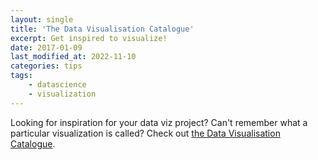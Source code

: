 ```yaml
---
layout: single
title: 'The Data Visualisation Catalogue'
excerpt: Get inspired to visualize!
date: 2017-01-09
last_modified_at: 2022-11-10
categories: tips
tags:
    - datascience
    - visualization
---
```


Looking for inspiration for your data viz project?
Can't remember what a particular visualization is called?
Check out [the Data Visualisation Catalogue](http://www.datavizcatalogue.com/).
